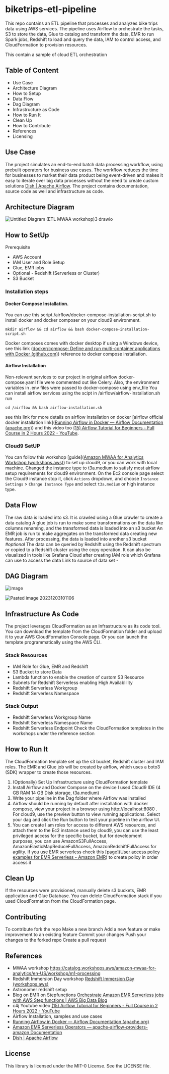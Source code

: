 # biketrips-etl-pipeline
This repo contains an ETL pipeline that processes and analyzes bike trips data using AWS services. The pipeline uses Airflow to orchestrate the tasks, S3 to store the data, Glue to catalog and transform the data, EMR to run Spark jobs, Redshift to load and query the data, IAM to control access, and CloudFormation to provision resources.

This contain a sample of cloud ETL orchestration
## Table of Content
- Use Case
- Architecture Diagram
- How to Setup
- Data Flow
- Dag Diagram
- Infrastructure as Code
- How to Run It
- Clean Up
- How to Contribute
- References
- Licensing

## Use Case
The project simulates an end-to-end batch data processing workflow, using prebuilt operators for business use cases.
The workflow reduces the time for businesses to market their data product being event-driven and makes it easy to iterate over big data processes without the need to create custom solutions [Dish | Apache Airflow](https://airflow.apache.org/use-cases/dish/). The project contains documentation, source code as well and infrastructure as code. 

## Architecture Diagram

![Untitled Diagram (ETL MWAA workshop)3 drawio](https://github.com/Awwal01/biketrips-etl-pipeline/assets/53828785/486e7a44-417d-4506-aa0a-c3bff2f93302)

## How to SetUp
Prerequisite
- AWS Account
- IAM User and Role Setup
- Glue, EMR jobs
- Optional - Redshift (Serverless or Cluster) 
- S3 Bucket

### Installation steps 
#### Docker Compose Installation.
You can use this script /airflow/docker-compose-installation-script.sh to install docker and docker composer on your cloud9 environment.
```
mkdir airflow && cd airflow && bash docker-compose-installation-script.sh
``` 
Docker composes comes with docker desktop if using a Windows device, see this link ([docker/compose: Define and run multi-container applications with Docker (github.com)](https://github.com/docker/compose)) reference to docker compose installation. 
#### Airflow Installation
Non-relevant services to our project in original airflow docker-compose.yaml file were commented out like Celery. Also, the environment variables in .env files were passed to docker-compose using env_file
You can install airflow services using the scipt in /airflow/airflow-installation.sh
run 
```
cd /airflow && bash airflow-installation.sh
```
see this link for more details on airflow installation on docker [airflow official docker installation link]([Running Airflow in Docker — Airflow Documentation (apache.org)](https://airflow.apache.org/docs/apache-airflow/stable/howto/docker-compose/index.html)) and this video too  [(15) Airflow Tutorial for Beginners - Full Course in 2 Hours 2022 - YouTube](https://www.youtube.com/watch?v=K9AnJ9_ZAXE). 

### Cloud9 SetUP
You can follow this workshop [guide]([Amazon MWAA for Analytics Workshop (workshops.aws)](https://catalog.workshops.aws/amazon-mwaa-for-analytics/en-US/workshop/start-the-workshop/self-paced/deploy-resources)) to set up cloud9, or you can work with local machine. Changed the instance type to t3a.medium to satisfy most airflow setup requirements for cloud9 environment. On the Ec2 console page select the Cloud9 instance stop it, click `Actions` dropdown, and choose `Instance Settings` > `Change Instance Type` and select `t3a.medium` or high instance type.

## Data Flow
The raw data is loaded into s3. 
It is crawled using a Glue crawler to create a data catalog
A glue job is run to make some transformations on the data like columns renaming, and the transformed data is loaded into an s3 bucket
An EMR job is run to make aggregates on the transformed data creating new features. After processing, the data is loaded into another s3 bucket
*#optional* The data can be queried by Redshift using the Redshift spectrum or copied to a Redshift cluster using the copy operation. It can also be visualized in tools like Grafana Cloud after creating IAM role which Grafana can use to access the data
Link to source of data set - 

## DAG Diagram

![image](https://github.com/Awwal01/biketrips-etl-pipeline/assets/53828785/227965a2-59c5-4e93-ae76-31a86b04712c)

![Pasted image 20231203101106](https://github.com/Awwal01/biketrips-etl-pipeline/assets/53828785/fd02c399-72e2-4dda-8051-23c57e665015)

## Infrastructure As Code
The project leverages CloudFormation as an Infrastructure as its code tool.
You can download the template from the CloudFormation folder and upload it to your AWS CloudFormation Console page. Or you can launch the template programmatically using the AWS CLI.

### Stack Resources
- IAM Role for Glue, EMR and Redshift
- S3 Bucket to store Data
- Lambda function to enable the creation of custom S3 Resource
- Subnets for Redshift Serverless enabling High Availablility
- Redshift Serverless Workgroup
- Redshift Serverless Namespace

### Stack Output
- Redshift Serverless Workgroup Name
- Redshift Serverless Namespace Name
- Redshift Serverless Endpoint
Check the CloudFormation templates in the workshops under the reference section

## How to Run It
The CloudFormation template set up the s3 bucket, Redshift cluster and IAM roles. The EMR and Glue job will be created by airflow, which uses a boto3 (SDK) wrapper to create those resources.
1. (Optionally) Set Up Infrastructure using CloudFormation template
2. Install Airflow and Docker Compose on the device I used Cloud9 IDE (4 GB RAM 14 GB Disk storage, t3a.medium)
3. Write your pipeline in the Dag folder where Airflow was installed
4. Airflow should be running by default after installation with docker compose, view your project in a browser using http://localhost:8080 . For cloud9, use the preview button to view running applications. Select your dag and click the Run button to test your pipeline in the airflow UI.
5. You can create I am roles for access to different AWS resources, and attach them to the Ec2 instance used by cloud9, you can use the least privileged access for the specific bucket, but for development purposes, you can use AmazonS3FullAccess, AmazonElasticMapReduceFullAccess, AmazonRedshiftFullAccess for agility. If you use EMR serverless check this [page]([User access policy examples for EMR Serverless - Amazon EMR](https://docs.aws.amazon.com/emr/latest/EMR-Serverless-UserGuide/security-iam-user-access-policies.html)) to create policy in order access it

## Clean Up
If the resources were provisioned, manually delete s3 buckets, EMR application and Glue Database. You can delete CloudFormation stack if you used CloudFormation from the CloudFormation page.

## Contributing
To contribute 
fork the repo
Make a new branch
Add a new feature or make improvement to an existing feature
Commit your changes
Push your changes to the forked repo
Create a pull request

## References

- MWAA workshop https://catalog.workshops.aws/amazon-mwaa-for-analytics/en-US/workshop/m1-processing
- Redshift Immersion Day workshop [Redshift Immersion Day (workshops.aws)](https://catalog.us-east-1.prod.workshops.aws/workshops/9f29cdba-66c0-445e-8cbb-28a092cb5ba7/en-US/lab1) 
- Astronomer redshift setup 
- Blog on EMR on Stepfunctions [Orchestrate Amazon EMR Serverless jobs with AWS Step functions | AWS Big Data Blog](https://aws.amazon.com/blogs/big-data/orchestrate-amazon-emr-serverless-jobs-with-aws-step-functions/)
- c4j Youtube video [(15) Airflow Tutorial for Beginners - Full Course in 2 Hours 2022 - YouTube](https://www.youtube.com/watch?v=K9AnJ9_ZAXE)
- Airflow Installation, samples and use cases  
- [Running Airflow in Docker — Airflow Documentation (apache.org)](https://airflow.apache.org/docs/apache-airflow/stable/howto/docker-compose/index.html)
- [Amazon EMR Serverless Operators — apache-airflow-providers-amazon Documentation](https://airflow.apache.org/docs/apache-airflow-providers-amazon/stable/operators/emr/emr_serverless.html) 
- [Dish | Apache Airflow](https://airflow.apache.org/use-cases/dish/)

## License
This library is licensed under the MIT-0 License. See the LICENSE file.
